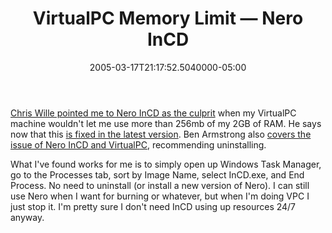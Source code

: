 ﻿---
title: VirtualPC Memory Limit — Nero InCD
date: "2005-03-17T21:17:52.5040000-05:00"
description: Chris Wille pointed me to Nero InCD as the culprit when my
featuredImage: /img/default-post-image.jpg
---

[Chris Wille pointed me to Nero InCD as the culprit](http://chrison.net/ct.ashx?id=35a8b116-3855-496f-8471-9803351c1f4e&url=http%3a%2f%2fchrison.net%2fPermaLink%2cguid%2c99df6f99-52c8-4cbd-992a-2dbb8472e9ae.aspx) when my VirtualPC machine wouldn't let me use more than 256mb of my 2GB of RAM. He says now that this [is fixed in the latest version](http://chrison.net/PermaLink,guid,35a8b116-3855-496f-8471-9803351c1f4e.aspx). Ben Armstrong also [covers the issue of Nero InCD and VirtualPC](http://blogs.msdn.com/virtual_pc_guy/archive/2005/01/18/355566.aspx), recommending uninstalling.

What I've found works for me is to simply open up Windows Task Manager, go to the Processes tab, sort by Image Name, select InCD.exe, and End Process. No need to uninstall (or install a new version of Nero). I can still use Nero when I want for burning or whatever, but when I'm doing VPC I just stop it. I'm pretty sure I don't need InCD using up resources 24/7 anyway.

